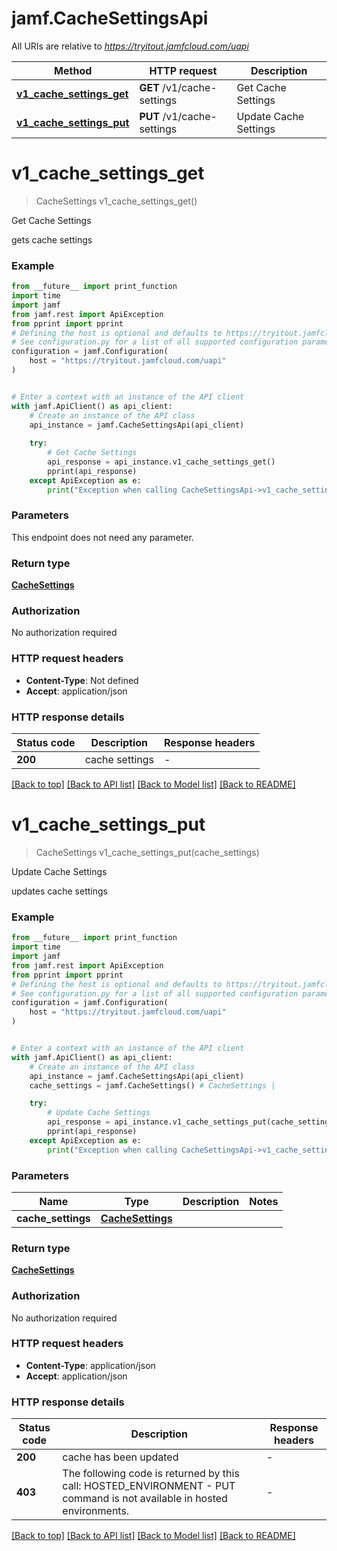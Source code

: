 # jamf.CacheSettingsApi

All URIs are relative to *https://tryitout.jamfcloud.com/uapi*

Method | HTTP request | Description
------------- | ------------- | -------------
[**v1_cache_settings_get**](CacheSettingsApi.md#v1_cache_settings_get) | **GET** /v1/cache-settings | Get Cache Settings 
[**v1_cache_settings_put**](CacheSettingsApi.md#v1_cache_settings_put) | **PUT** /v1/cache-settings | Update Cache Settings 


# **v1_cache_settings_get**
> CacheSettings v1_cache_settings_get()

Get Cache Settings 

gets cache settings

### Example

```python
from __future__ import print_function
import time
import jamf
from jamf.rest import ApiException
from pprint import pprint
# Defining the host is optional and defaults to https://tryitout.jamfcloud.com/uapi
# See configuration.py for a list of all supported configuration parameters.
configuration = jamf.Configuration(
    host = "https://tryitout.jamfcloud.com/uapi"
)


# Enter a context with an instance of the API client
with jamf.ApiClient() as api_client:
    # Create an instance of the API class
    api_instance = jamf.CacheSettingsApi(api_client)
    
    try:
        # Get Cache Settings 
        api_response = api_instance.v1_cache_settings_get()
        pprint(api_response)
    except ApiException as e:
        print("Exception when calling CacheSettingsApi->v1_cache_settings_get: %s\n" % e)
```

### Parameters
This endpoint does not need any parameter.

### Return type

[**CacheSettings**](CacheSettings.md)

### Authorization

No authorization required

### HTTP request headers

 - **Content-Type**: Not defined
 - **Accept**: application/json

### HTTP response details
| Status code | Description | Response headers |
|-------------|-------------|------------------|
**200** | cache settings |  -  |

[[Back to top]](#) [[Back to API list]](../README.md#documentation-for-api-endpoints) [[Back to Model list]](../README.md#documentation-for-models) [[Back to README]](../README.md)

# **v1_cache_settings_put**
> CacheSettings v1_cache_settings_put(cache_settings)

Update Cache Settings 

updates cache settings 

### Example

```python
from __future__ import print_function
import time
import jamf
from jamf.rest import ApiException
from pprint import pprint
# Defining the host is optional and defaults to https://tryitout.jamfcloud.com/uapi
# See configuration.py for a list of all supported configuration parameters.
configuration = jamf.Configuration(
    host = "https://tryitout.jamfcloud.com/uapi"
)


# Enter a context with an instance of the API client
with jamf.ApiClient() as api_client:
    # Create an instance of the API class
    api_instance = jamf.CacheSettingsApi(api_client)
    cache_settings = jamf.CacheSettings() # CacheSettings | 

    try:
        # Update Cache Settings 
        api_response = api_instance.v1_cache_settings_put(cache_settings)
        pprint(api_response)
    except ApiException as e:
        print("Exception when calling CacheSettingsApi->v1_cache_settings_put: %s\n" % e)
```

### Parameters

Name | Type | Description  | Notes
------------- | ------------- | ------------- | -------------
 **cache_settings** | [**CacheSettings**](CacheSettings.md)|  | 

### Return type

[**CacheSettings**](CacheSettings.md)

### Authorization

No authorization required

### HTTP request headers

 - **Content-Type**: application/json
 - **Accept**: application/json

### HTTP response details
| Status code | Description | Response headers |
|-------------|-------------|------------------|
**200** | cache has been updated |  -  |
**403** | The following code is returned by this call: HOSTED_ENVIRONMENT - PUT command is not available in hosted environments.  |  -  |

[[Back to top]](#) [[Back to API list]](../README.md#documentation-for-api-endpoints) [[Back to Model list]](../README.md#documentation-for-models) [[Back to README]](../README.md)

